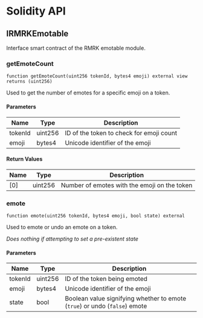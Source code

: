 # Solidity API

## IRMRKEmotable

Interface smart contract of the RMRK emotable module.

### getEmoteCount

```solidity
function getEmoteCount(uint256 tokenId, bytes4 emoji) external view returns (uint256)
```

Used to get the number of emotes for a specific emoji on a token.

#### Parameters

| Name | Type | Description |
| ---- | ---- | ----------- |
| tokenId | uint256 | ID of the token to check for emoji count |
| emoji | bytes4 | Unicode identifier of the emoji |

#### Return Values

| Name | Type | Description |
| ---- | ---- | ----------- |
| [0] | uint256 | Number of emotes with the emoji on the token |

### emote

```solidity
function emote(uint256 tokenId, bytes4 emoji, bool state) external
```

Used to emote or undo an emote on a token.

_Does nothing if attempting to set a pre-existent state_

#### Parameters

| Name | Type | Description |
| ---- | ---- | ----------- |
| tokenId | uint256 | ID of the token being emoted |
| emoji | bytes4 | Unicode identifier of the emoji |
| state | bool | Boolean value signifying whether to emote (`true`) or undo (`false`) emote |

